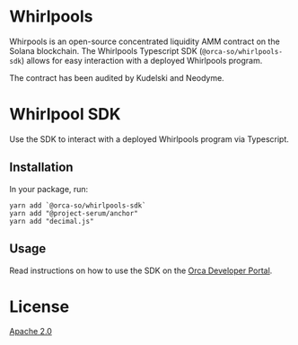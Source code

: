 # Whirlpools

Whirpools is an open-source concentrated liquidity AMM contract on the Solana blockchain.
The Whirlpools Typescript SDK (`@orca-so/whirlpools-sdk`) allows for easy interaction with a deployed Whirlpools program.

The contract has been audited by Kudelski and Neodyme.

# Whirlpool SDK

Use the SDK to interact with a deployed Whirlpools program via Typescript.

## Installation

In your package, run:

```
yarn add `@orca-so/whirlpools-sdk`
yarn add "@project-serum/anchor"
yarn add "decimal.js"
```

## Usage

Read instructions on how to use the SDK on the [Orca Developer Portal](https://orca-so.gitbook.io/orca-developer-portal/orca/welcome).

# License

[Apache 2.0](https://choosealicense.com/licenses/apache-2.0/)
